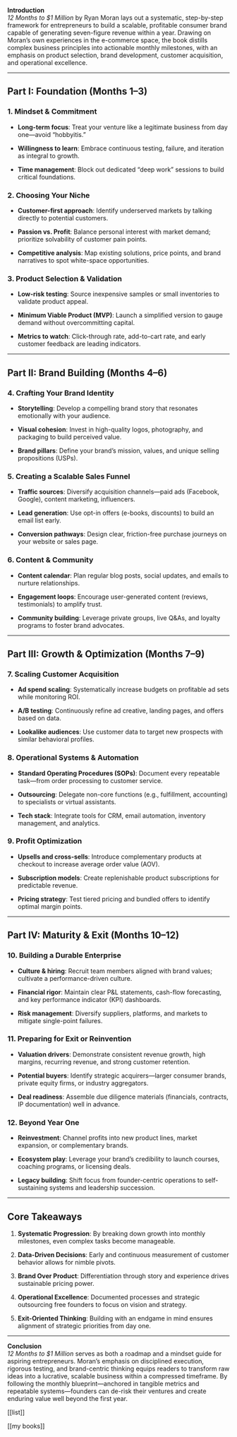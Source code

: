 **Introduction**  
_12 Months to $1 Million_ by Ryan Moran lays out a systematic, step-by-step framework for entrepreneurs to build a scalable, profitable consumer brand capable of generating seven-figure revenue within a year. Drawing on Moran’s own experiences in the e-commerce space, the book distills complex business principles into actionable monthly milestones, with an emphasis on product selection, brand development, customer acquisition, and operational excellence.

---

## Part I: Foundation (Months 1–3)

### 1. Mindset & Commitment

- **Long-term focus**: Treat your venture like a legitimate business from day one—avoid “hobbyitis.”
    
- **Willingness to learn**: Embrace continuous testing, failure, and iteration as integral to growth.
    
- **Time management**: Block out dedicated “deep work” sessions to build critical foundations.
    

### 2. Choosing Your Niche

- **Customer-first approach**: Identify underserved markets by talking directly to potential customers.
    
- **Passion vs. Profit**: Balance personal interest with market demand; prioritize solvability of customer pain points.
    
- **Competitive analysis**: Map existing solutions, price points, and brand narratives to spot white-space opportunities.
    

### 3. Product Selection & Validation

- **Low-risk testing**: Source inexpensive samples or small inventories to validate product appeal.
    
- **Minimum Viable Product (MVP)**: Launch a simplified version to gauge demand without overcommitting capital.
    
- **Metrics to watch**: Click-through rate, add-to-cart rate, and early customer feedback are leading indicators.
    

---

## Part II: Brand Building (Months 4–6)

### 4. Crafting Your Brand Identity

- **Storytelling**: Develop a compelling brand story that resonates emotionally with your audience.
    
- **Visual cohesion**: Invest in high-quality logos, photography, and packaging to build perceived value.
    
- **Brand pillars**: Define your brand’s mission, values, and unique selling propositions (USPs).
    

### 5. Creating a Scalable Sales Funnel

- **Traffic sources**: Diversify acquisition channels—paid ads (Facebook, Google), content marketing, influencers.
    
- **Lead generation**: Use opt-in offers (e-books, discounts) to build an email list early.
    
- **Conversion pathways**: Design clear, friction-free purchase journeys on your website or sales page.
    

### 6. Content & Community

- **Content calendar**: Plan regular blog posts, social updates, and emails to nurture relationships.
    
- **Engagement loops**: Encourage user-generated content (reviews, testimonials) to amplify trust.
    
- **Community building**: Leverage private groups, live Q&As, and loyalty programs to foster brand advocates.
    

---

## Part III: Growth & Optimization (Months 7–9)

### 7. Scaling Customer Acquisition

- **Ad spend scaling**: Systematically increase budgets on profitable ad sets while monitoring ROI.
    
- **A/B testing**: Continuously refine ad creative, landing pages, and offers based on data.
    
- **Lookalike audiences**: Use customer data to target new prospects with similar behavioral profiles.
    

### 8. Operational Systems & Automation

- **Standard Operating Procedures (SOPs)**: Document every repeatable task—from order processing to customer service.
    
- **Outsourcing**: Delegate non-core functions (e.g., fulfillment, accounting) to specialists or virtual assistants.
    
- **Tech stack**: Integrate tools for CRM, email automation, inventory management, and analytics.
    

### 9. Profit Optimization

- **Upsells and cross-sells**: Introduce complementary products at checkout to increase average order value (AOV).
    
- **Subscription models**: Create replenishable product subscriptions for predictable revenue.
    
- **Pricing strategy**: Test tiered pricing and bundled offers to identify optimal margin points.
    

---

## Part IV: Maturity & Exit (Months 10–12)

### 10. Building a Durable Enterprise

- **Culture & hiring**: Recruit team members aligned with brand values; cultivate a performance-driven culture.
    
- **Financial rigor**: Maintain clear P&L statements, cash-flow forecasting, and key performance indicator (KPI) dashboards.
    
- **Risk management**: Diversify suppliers, platforms, and markets to mitigate single-point failures.
    

### 11. Preparing for Exit or Reinvention

- **Valuation drivers**: Demonstrate consistent revenue growth, high margins, recurring revenue, and strong customer retention.
    
- **Potential buyers**: Identify strategic acquirers—larger consumer brands, private equity firms, or industry aggregators.
    
- **Deal readiness**: Assemble due diligence materials (financials, contracts, IP documentation) well in advance.
    

### 12. Beyond Year One

- **Reinvestment**: Channel profits into new product lines, market expansion, or complementary brands.
    
- **Ecosystem play**: Leverage your brand’s credibility to launch courses, coaching programs, or licensing deals.
    
- **Legacy building**: Shift focus from founder-centric operations to self-sustaining systems and leadership succession.
    

---

## Core Takeaways

1. **Systematic Progression**: By breaking down growth into monthly milestones, even complex tasks become manageable.
    
2. **Data-Driven Decisions**: Early and continuous measurement of customer behavior allows for nimble pivots.
    
3. **Brand Over Product**: Differentiation through story and experience drives sustainable pricing power.
    
4. **Operational Excellence**: Documented processes and strategic outsourcing free founders to focus on vision and strategy.
    
5. **Exit-Oriented Thinking**: Building with an endgame in mind ensures alignment of strategic priorities from day one.
    

---

**Conclusion**  
_12 Months to $1 Million_ serves as both a roadmap and a mindset guide for aspiring entrepreneurs. Moran’s emphasis on disciplined execution, rigorous testing, and brand-centric thinking equips readers to transform raw ideas into a lucrative, scalable business within a compressed timeframe. By following the monthly blueprint—anchored in tangible metrics and repeatable systems—founders can de-risk their ventures and create enduring value well beyond the first year.

[[list]]

[[my books]]